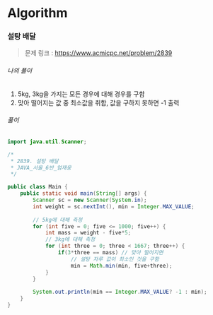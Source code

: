 # Algorithm

### 설탕 배달

> 문제 링크 : https://www.acmicpc.net/problem/2839



###### 나의 풀이

1. 5kg, 3kg을 가지는 모든 경우에 대해 경우를 구함
2. 맞아 떨어지는 값 중 최소값을 취함, 값을 구하지 못하면 -1 출력




###### 풀이

~~~java
import java.util.Scanner;

/*
 * 2839. 설탕 배달
 * JAVA_서울_6반_엄재웅
 */

public class Main {
	public static void main(String[] args) {
		Scanner sc = new Scanner(System.in);
		int weight = sc.nextInt(), min = Integer.MAX_VALUE;
		
		// 5kg에 대해 측정
		for (int five = 0; five <= 1000; five++) {
			int mass = weight - five*5;
			// 3kg에 대해 측정
			for (int three = 0; three < 1667; three++) {
				if(3*three == mass)	// 맞아 떨어지면
					// 설탕 자루 값이 최소인 것을 구함
					min = Math.min(min, five+three);
			}
		}
		
		System.out.println(min == Integer.MAX_VALUE? -1 : min);
	}
}
~~~

